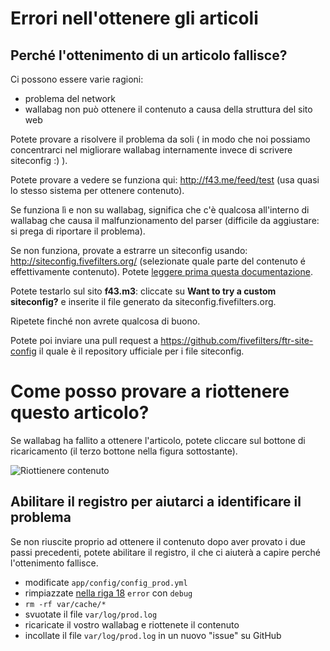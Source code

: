 # Errori nell'ottenere gli articoli

## Perché l'ottenimento di un articolo fallisce?

Ci possono essere varie ragioni:

-   problema del network
-   wallabag non può ottenere il contenuto a causa della struttura del
    sito web

Potete provare a risolvere il problema da soli ( in modo che noi
possiamo concentrarci nel migliorare wallabag internamente invece di
scrivere siteconfig :) ).

Potete provare a vedere se funziona qui:
[<http://f43.me/feed/test>](http://f43.me/feed/test) (usa quasi lo
stesso sistema per ottenere contenuto).

Se funziona lì e non su wallabag, significa che c'è qualcosa all'interno
di wallabag che causa il malfunzionamento del parser (difficile da
aggiustare: si prega di riportare il problema).

Se non funziona, provate a estrarre un siteconfig usando:
[<http://siteconfig.fivefilters.org/>](http://siteconfig.fivefilters.org/)
(selezionate quale parte del contenuto é effettivamente contenuto). Potete
[leggere prima questa documentazione](http://help.fivefilters.org/customer/en/portal/articles/223153-site-patterns).

Potete testarlo sul sito **f43.m3**: cliccate su **Want to try a custom
siteconfig?** e inserite il file generato da siteconfig.fivefilters.org.

Ripetete finché non avrete qualcosa di buono.

Potete poi inviare una pull request a
[<https://github.com/fivefilters/ftr-site-config>](https://github.com/fivefilters/ftr-site-config)
il quale è il repository ufficiale per i file siteconfig.

# Come posso provare a riottenere questo articolo?

Se wallabag ha fallito a ottenere l'articolo, potete cliccare sul
bottone di ricaricamento (il terzo bottone nella figura sottostante).

![Riottienere contenuto](../../img/user/refetch.png)

## Abilitare il registro per aiutarci a identificare il problema

Se non riuscite proprio ad ottenere il contenuto dopo aver provato i due passi precedenti, potete abilitare il registro, il che ci aiuterà a capire perché l'ottenimento fallisce.

- modificate `app/config/config_prod.yml`
- rimpiazzate [nella riga 18](https://github.com/wallabag/wallabag/blob/master/app/config/config_prod.yml#L18) `error` con `debug`
- `rm -rf var/cache/*`
- svuotate il file `var/log/prod.log`
- ricaricate il vostro wallabag e riottenete il contenuto
- incollate il file `var/log/prod.log` in un nuovo "issue" su GitHub
